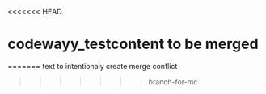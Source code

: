 <<<<<<< HEAD
# codewayy_testcontent to be merged
=======
text to intentionaly create merge conflict
>>>>>>> branch-for-mc

